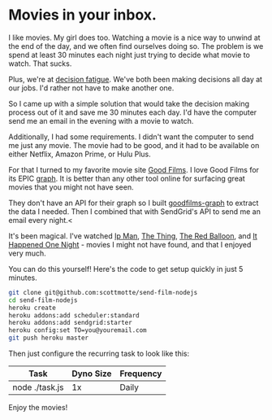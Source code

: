 # Movies in your inbox. 

I like movies. My girl does too. Watching a movie is a nice way to unwind at the end of the day, and we often find ourselves doing so. The problem is we spend at least 30 minutes each night just trying to decide what movie to watch. That sucks.

Plus, we're at <a href="http://en.wikipedia.org/wiki/Decision_fatigue">decision fatigue</a>. We've both been making decisions all day at our jobs. I'd rather not have to make another one.

So I came up with a simple solution that would take the decision making process out of it and save me 30 minutes each day. I'd have the computer send me an email in the evening with a movie to watch.

Additionally, I had some requirements. I didn't want the computer to send me just any movie. The movie had to be good, and it had to be available on either Netflix, Amazon Prime, or Hulu Plus.

For that I turned to my favorite movie site <a href="http://goodfil.ms">Good Films</a>. I love Good Films for its EPIC <a href="http://goodfil.ms/graph/graph.json">graph</a>. It is better than any other tool online for surfacing great movies that you might not have seen.

They don't have an API for their graph so I built <a href="http://github.com/scottmotte/goodfilms-graph">goodfilms-graph</a> to extract the data I needed. Then I combined that with SendGrid's API to send me an email every night.<

It's been magical. I've watched <a href="http://goodfil.ms/film/116461-ip-man">Ip Man</a>, <a href="http://goodfil.ms/film/58015-the-thing">The Thing</a>, <a href="http://goodfil.ms/film/119751-the-red-balloon">The Red Balloon</a>, and <a href="http://goodfil.ms/film/58073-it-happened-one-night">It Happened One Night</a> - movies I might not have found, and that I enjoyed very much.

You can do this yourself! Here's the code to get setup quickly in just 5 minutes.

```bash
git clone git@github.com:scottmotte/send-film-nodejs
cd send-film-nodejs
heroku create
heroku addons:add scheduler:standard
heroku addons:add sendgrid:starter
heroku config:set TO=you@youremail.com
git push heroku master
```

Then just configure the recurring task to look like this:

|Task       | Dyno Size | Frequency |
|-----------|-----------|-----------|
|node ./task.js|  1x    | Daily     |

Enjoy the movies!

